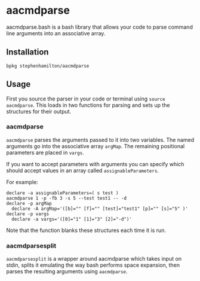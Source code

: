 # aacmdparse

aacmdparse.bash is a bash library that allows your code to parse command line arguments into an associative array.

## Installation

    bpkg stephenhamilton/aacmdparse

## Usage

First you source the parser in your code or terminal using `source aacmdparse`. This loads in two functions for parsing and sets up the structures for their output.

### aacmdparse

`aacmdparse` parses the arguments passed to it into two variables. The named arguments go into the associative array `argMap`. The remaining positional parameters are placed in `vargs`.

If you want to accept parameters with arguments you can specify which should accept values in an array called `assignableParameters`.

For example:

    declare -a assignableParameters=( s test ) 
    aacmdparse 1 -p -fb 3 -s 5 --test test1 -- -d 
    declare -p argMap
      declare -A argMap='([b]="" [f]="" [test]="test1" [p]="" [s]="5" )'
    declare -p vargs
      declare -a vargs='([0]="1" [1]="3" [2]="-d")'

Note that the function blanks these structures each time it is run.

### aacmdparsesplit

`aacmdparsesplit` is a wrapper around aacmdparse which takes input on stdin, splits it emulating the way bash performs space expansion, then parses the resulting arguments using `aacmdparse`.
